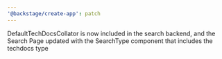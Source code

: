```yaml
---
'@backstage/create-app': patch
---
```


DefaultTechDocsCollator is now included in the search backend, and the Search Page updated with the SearchType component that includes the techdocs type
